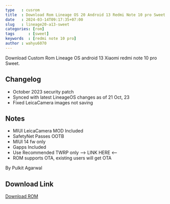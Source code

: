 ```yaml
---
type   : cusrom
title  : Download Rom Lineage OS 20 Android 13 Redmi Note 10 pro Sweet
date   : 2024-03-14T09:17:35+07:00
slug   : lineage20-a13-sweet
categories: [rom]
tags      : [sweet]
keywords  : [redmi note 10 pro]
author : wahyu6070
---
```


Download Custom Rom Lineage OS android 13 Xiaomi redmi note 10 pro Sweet.


## Changelog
- October 2023 security patch
- Synced with latest LineageOS changes as of 21 Oct, 23
- Fixed LeicaCamera images not saving

## Notes
- MIUI LeicaCamera MOD Included
- SafetyNet Passes OOTB
- MIUI 14 fw only
- Gapps Included
- Use Recommended TWRP only --> LINK HERE <--
- ROM supports OTA, existing users will get OTA

By Pulkit Agarwal

## Download Link
[Download ROM](https://downloads.pulkit077.workers.dev/0:/Downloads/lineage-20.0-20231021-UNOFFICIAL-sweet.zip)

